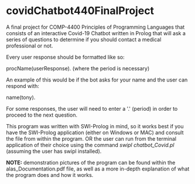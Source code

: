 # covidChatbot440FinalProject
A final project for COMP-4400 Principles of Programming Languages that consists of an interactive Covid-19 Chatbot written in Prolog that will ask a series of questions to determine if you should contact a medical professional or not. 

Every user response should be formatted like so:

procName(userResponse).      (where the period is necessary)

An example of this would be if the bot asks for your name and the user can respond with:

name(tony).

For some responses, the user will need to enter a '.' (period) in order to proceed to the next question.

This program was written with SWI-Prolog in mind, so it works best if you have the SWI-Prolog application (either on Windows or MAC) and consult the file from within the program. OR the user can run from the terminal application of their choice using the command *swipl chatbot_Covid.pl* (assuming the user has swipl installed).

**NOTE:** demonstration pictures of the program can be found within the alas_Documentation.pdf file, as well as a more in-depth explanation of what the program does and how it works.
